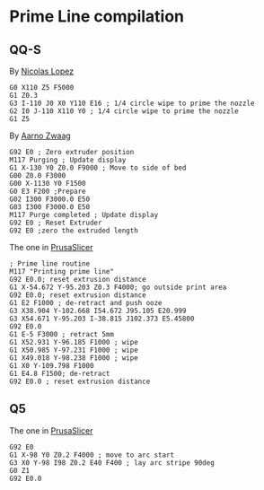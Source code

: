 # Prime Line compilation

## QQ-S

By [Nicolas Lopez](https://www.facebook.com/groups/120961628750040/permalink/907461573433371/?comment_id=907569063422622)
 ```gcode
G0 X110 Z5 F5000
G1 Z0.3
G3 I-110 J0 X0 Y110 E16 ; 1/4 circle wipe to prime the nozzle
G2 I0 J-110 X110 Y0 ; 1/4 circle wipe to prime the nozzle
G1 Z5
 ```
  

By [Aarno Zwaag](https://www.facebook.com/groups/120961628750040/permalink/922020695310792/)
```gcode
G92 E0 ; Zero extruder position
M117 Purging ; Update display
G1 X-130 Y0 Z0.0 F9000 ; Move to side of bed
G00 Z0.0 F3000
G00 X-1130 Y0 F1500
G0 E3 F200 ;Prepare 
G02 I300 F3000.0 E50
G03 I300 F3000.0 E50
M117 Purge completed ; Update display
G92 E0 ; Reset Extruder
G92 E0 ;zero the extruded length
```

The one in [PrusaSlicer](https://github.com/prusa3d/PrusaSlicer/blob/master/resources/profiles/FLSun.ini#L777)
```gcode
; Prime line routine
M117 "Printing prime line"
G92 E0.0; reset extrusion distance
G1 X-54.672 Y-95.203 Z0.3 F4000; go outside print area
G92 E0.0; reset extrusion distance
G1 E2 F1000 ; de-retract and push ooze
G3 X38.904 Y-102.668 I54.672 J95.105 E20.999
G3 X54.671 Y-95.203 I-38.815 J102.373 E5.45800
G92 E0.0
G1 E-5 F3000 ; retract 5mm
G1 X52.931 Y-96.185 F1000 ; wipe
G1 X50.985 Y-97.231 F1000 ; wipe
G1 X49.018 Y-98.238 F1000 ; wipe
G1 X0 Y-109.798 F1000
G1 E4.8 F1500; de-retract
G92 E0.0 ; reset extrusion distance
```

## Q5

The one in [PrusaSlicer](https://github.com/prusa3d/PrusaSlicer/blob/master/resources/profiles/FLSun.ini#L821)
```gcode
G92 E0
G1 X-98 Y0 Z0.2 F4000 ; move to arc start
G3 X0 Y-98 I98 Z0.2 E40 F400 ; lay arc stripe 90deg
G0 Z1 
G92 E0.0
```